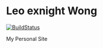 # Leo exnight Wong

[![BuildStatus](https://travis-ci.org/exnight/leowong.svg?branch=master)](https://travis-ci.org/exnight/leowong)

My Personal Site
